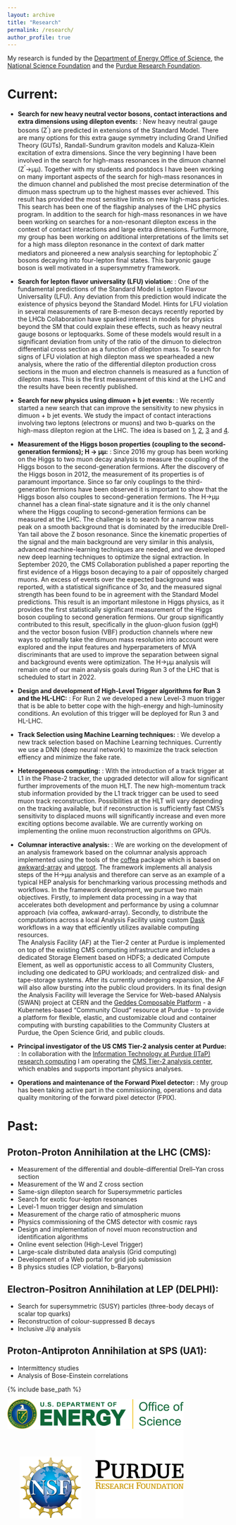 ```yaml
---
layout: archive
title: "Research"
permalink: /research/
author_profile: true
---
```


My research is funded by the [Department of Energy Office of Science](https://www.energy.gov/science/office-science), the [National Science Foundation](https://nsf.gov) and the [Purdue Research Foundation](http://prf.org).

# Current:

- **Search for new heavy neutral vector bosons, contact interactions and extra dimensions using dilepton events:**
: New heavy neutral gauge bosons (Z<sup>'</sup>) are predicted in extensions of the Standard Model. There are many options for this extra gauge symmetry including Grand Unified Theory (GUTs), Randall-Sundrum graviton models and Kaluza-Klein excitation of extra dimensions. Since the very beginning I have been involved in the search for high-mass resonances in the dimuon channel (Z<sup>'</sup>&rarr;&mu;&mu;). Together with my students and postdocs I have been working on many important aspects of the search for high-mass resonances in the dimuon channel and published the most precise determination of the dimuon mass spectrum up to the highest masses ever achieved. This result has provided the most sensitive limits on new high-mass particles.  This search has been one of the flagship analyses of the LHC physics program. In addition to the search for high-mass resonances in we have been working on searches for a non-resonant dilepton excess in the context of contact interactions and large extra dimensions.  Furthermore, my group has been working on additional interpretations of the limits set for a high mass dilepton resonance in the context of dark matter mediators and pioneered a new analysis searching for leptophobic Z<sup>'</sup> bosons decaying into four-lepton final states. This baryonic gauge boson is well motivated in a supersymmetry framework.

- **Search for lepton flavor universality (LFU) violation:**
: One of the fundamental predictions of the Standard Model is Lepton Flavour Universality (LFU). Any deviation from this prediction would indicate the existence of physics beyond the Standard Model.
Hints for LFU violation in several measurements of rare B-meson decays recently reported by the LHCb Collaboration have sparked interest in models for physics beyond the SM that could explain these effects, such as heavy neutral gauge bosons or leptoquarks. Some of these models would result in a significant deviation from unity of the ratio of the dimuon to dielectron differential cross section as a function of dilepton mass. To search for signs of LFU violation at high dilepton mass we spearheaded a new analysis, where the ratio of the differential dilepton production cross sections in the muon and electron channels is measured as a function of dilepton mass. This is the first measurement of this kind at the LHC and the results have been recently published.

- **Search for new physics using dimuon + b jet events:**
: We recently started a new search that can improve the sensitivity to new physics in dimuon + b jet events.  We study the impact of contact interactions involving two leptons (electrons or muons) and two b-quarks on the high-mass dilepton region at the LHC. The idea is based on [1](https://arxiv.org/abs/1805.11402), 
[2](https://arxiv.org/abs/1912.00425), 
[3](https://arxiv.org/pdf/2005.06457.pdf) and 
[4](https://arxiv.org/pdf/2106.15647.pdf).

- **Measurement of the Higgs boson properties (coupling to the second-generation fermions); H &rarr; &mu;&mu;:**
: Since 2016 my group has been working on the Higgs to two muon decay analysis to measure the coupling of the Higgs boson to the second-generation fermions. After the discovery of the Higgs boson in 2012, the measurement of its properties is of paramount importance. Since so far only couplings to the third-generation fermions have been observed it is important to show that the Higgs boson also couples to second-generation fermions. The H→μμ channel has a clean final-state signature and it is the only channel where the Higgs coupling to second-generation fermions can be measured at the LHC. The challenge is to search for a narrow mass peak on a smooth background that is dominated by the irreducible Drell-Yan tail above the Z boson resonance. Since the kinematic properties of the signal and the main background are very similar in this analysis, advanced machine-learning techniques are needed, and we developed new deep learning techniques to optimize the signal extraction. In September 2020, the CMS Collaboration published a paper reporting the first evidence of a Higgs boson decaying to a pair of oppositely charged muons. An excess of events over the expected background was reported, with a statistical significance of 3σ, and the measured signal strength has been found to be in agreement with the Standard Model predictions. This result is an important milestone in Higgs physics, as it provides the first statistically significant measurement of the Higgs boson coupling to second generation fermions. Our  group significantly contributed to this result, specifically in the gluon-gluon fusion (ggH) and the vector boson fusion (VBF) production channels where new ways to optimally take the dimuon mass resolution into account were explored and the input features and hyperparameters of MVA discriminants that are used to improve the separation between signal and background events were optimization. The H→μμ analysis will remain one of our main analysis goals during Run 3 of the LHC that is scheduled to start in 2022.

- **Design and development of High-Level Trigger algorithms for Run 3 and the HL-LHC:**
: For Run 2 we developed a new Level-3 muon trigger that is be able to better cope with the high-energy and high-luminosity conditions. An evolution of this trigger will be deployed for Run 3 and HL-LHC.

- **Track Selection using Machine Learning techniques:**
: We develop a new track selection based on Machine Learning techniques. Currently we use a DNN (deep neural network) to maximize the track selection effiency and minimize the fake rate. 

- **Heterogeneous computing:**
: With the introduction of a track trigger at L1 in the Phase-2 tracker, the upgraded detector will allow for significant further improvements of the muon HLT. The new high-momentum track stub information provided by the L1 track trigger can be used to seed muon track reconstruction. Possibilities at the HLT will vary depending on the tracking available, but if reconstruction is sufficiently fast CMS’s sensitivity to displaced muons will significantly increase and even more exciting options become available.
We are currently working on implementing the online muon reconstruction algorithms on GPUs.

- **Columnar interactive analysis:**
: We are working on the development of an analysis framework based on the columnar analysis approach implemented
using the tools of the [coffea](https://arxiv.org/abs/2008.12712) package which is based on [awkward-array](https://doi.org/10.5281/zenodo.3952674) and [uproot](https://zenodo.org/record/4193917#.YTJtvC1h2iA).
The framework implements all analysis steps of the H→μμ analysis and therefore can serve 
as an example of a typical HEP analysis for benchmarking various processing methods and
workflows.
In the framework development, we pursue two main objectives. Firstly, to implement data
processing in a way that accelerates both development and performance by using a columnar
approach (via coffea, awkward-array). Secondly, to distribute the computations across a
local Analysis Facility using custom [Dask](https://dask.org) workflows in a way that efficiently utilizes available
computing resources.  
The Analysis Facility (AF) at the Tier-2 center at Purdue is implemented on top of the existing CMS computing infrastructure and
in1cludes a dedicated Storage Element based on HDFS; a dedicated Compute Element, as well as
opportunistic access to all Community Clusters, including one dedicated to GPU workloads;
and centralized disk- and tape-storage systems. After its currently undergoing expansion, the
AF will also allow bursting into the public cloud providers.
In its final design the Analysis Facility will leverage the Service for Web-based ANalysis (SWAN)
project at CERN and the [Geddes Composable Platform](https://doi.org/10.1109/SuperCompCloud51944.2020.00011) - a Kubernetes-based “Community Cloud” resource at 
Purdue - to provide a platform for flexible, elastic, and customizable cloud and container computing with bursting capabilities to the Community Clusters at Purdue, the
 Open Science Grid, and public clouds.


- **Principal investigator of the US CMS Tier-2 analysis center at Purdue:**
: In collaboration with the [Information Technology at Purdue (ITaP) research computing](https://www.rcac.purdue.edu/about) I am operating the [CMS Tier-2 analysis center](http://www.physics.purdue.edu/Tier2/), which enables and supports important physics analyses.

- **Operations and maintenance of the Forward Pixel detector:**
: My group has been taking active part in the commissioning, operations and data quality monitoring of the forward pixel detector (FPIX).



# Past:
## Proton-Proton Annihilation at the LHC (CMS):
* Measurement of the differential and double-differential Drell–Yan cross section
* Measurement of the W and Z cross section
* Same-sign dilepton search for Supersymmetric particles
* Search for exotic four-lepton resonances
* Level-1 muon trigger design and simulation
* Measurement of the charge ratio of atmospheric muons
* Physics commissioning of the CMS detector with cosmic rays
* Design and implementation of novel muon reconstruction and identification algorithms
* Online event selection (High-Level Trigger)
* Large-scale distributed data analysis (Grid computing)
* Development of a Web portal for grid job submission
* B physics studies (CP violation, b-Baryons)

## Electron-Positron Annihilation at LEP (DELPHI):
* Search for supersymmetric (SUSY) particles (three-body decays of scalar top quarks)
* Reconstruction of colour-suppressed B decays
* Inclusive J/&psi; analysis

## Proton-Antiproton Annihilation at SPS (UA1):
* Intermittency studies
* Analysis of Bose-Einstein correlations

{% include base_path %}

<img src="/images/DOE_Logo.jpg" width="400"> <img src="/images/NSF_Logo.png" width="140" style="margin-left: 2em">  <img src="/images/PRF_Logo.png" width="200" style="margin-left: 2em">
